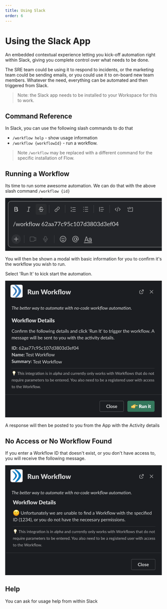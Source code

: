 ```yaml
---
title: Using Slack
order: 6
---
```


# Using the Slack App

An embedded contextual experience letting you kick-off automation right within Slack, giving you complete control over what needs to be done.

The SRE team could be using it to respond to incidents, or the marketing team could be sending emails, or you could use it to on-board new team members. Whatever the need, everything can be automated and then triggered from Slack.

> Note: the Slack app needs to be installed to your Workspace for this to work.

## Command Reference

In Slack, you can use the following slash commands to do that

- `/workflow help` - show usage information
- `/workflow {workflowId}` - run a workflow.

> Note `/workflow` may be replaced with a different command for the specific installation of Flow.

## Running a Workflow

Its time to run some awesome automation. We can do that with the above slash command `/workflow {id}`

![Trigger a Workflow](./assets/slack-workflowtrigger.png)

You will then be shown a modal with basic information for you to confirm it's the workflow you wish to run.

Select 'Run It' to kick start the automation.

![Run a Workflow](./assets/slack-workflowrunmodal.png)

A response will then be posted to you from the App with the Activity details

## No Access or No Workflow Found

If you enter a Workflow ID that doesn't exist, or you don't have access to, you will receive the following message.

![Run a Workflow](./assets/slack-workflownotfoundmodal.png)

## Help

You can ask for usage help from within Slack

